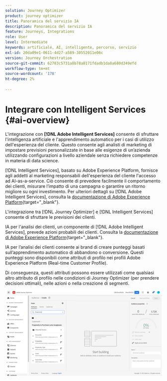 ```yaml
---
solution: Journey Optimizer
product: journey optimizer
title: Panoramica del servizio IA
description: Panoramica del servizio IA
feature: Journeys, Integrations
role: User
level: Intermediate
keywords: artificiale, AI, intelligente, percorso, servizio
exl-id: 20da09e1-0611-4d27-a589-30552011e06c
version: Journey Orchestration
source-git-commit: 62783c5731a8b78a8171fdadb1da8a680d249efd
workflow-type: tm+mt
source-wordcount: '178'
ht-degree: 2%

---
```


# Integrare con Intelligent Services {#ai-overview}

L&#39;integrazione con **[!DNL Adobe Intelligent Services]** consente di sfruttare l&#39;intelligenza artificiale e l&#39;apprendimento automatico per i casi di utilizzo dell&#39;esperienza del cliente. Questo consente agli analisti di marketing di impostare previsioni personalizzate in base alle esigenze di un’azienda utilizzando configurazioni a livello aziendale senza richiedere competenze in materia di data science.

[!DNL Intelligent Services], basato su Adobe Experience Platform, fornisce agli addetti al marketing responsabili dell&#39;esperienza del cliente l&#39;accesso ad AI-as-a-service. Ciò consente di prevedere facilmente il comportamento dei clienti, misurare l’impatto di una campagna o garantire un ritorno migliore su ogni investimento. Per ulteriori dettagli su [!DNL Adobe Intelligent Services], consulta la [documentazione di Adobe Experience Platform](https://experienceleague.adobe.com/docs/experience-platform/intelligent-services/home.html){target="_blank"}.

L&#39;integrazione tra [!DNL Journey Optimizer] e [!DNL Intelligent Services] consente di sfruttare le previsioni dei clienti.

IA per l&#39;analisi dei clienti, un componente di [!DNL Adobe Intelligent Services], prevede azioni probabili dei clienti. Consulta la [documentazione di Adobe Experience Platform](https://experienceleague.adobe.com/docs/experience-platform/intelligent-services/customer-ai/overview.html){target="_blank"}.

IA per l’analisi dei clienti consente ai brand di creare punteggi basati sull’apprendimento automatico di abbandono o conversione. Questi punteggi sono disponibili come attributi di profilo nei profili Adobe Experience Platform (Real-time Customer Profile).

Di conseguenza, questi attributi possono essere utilizzati come qualsiasi altro attributo di profilo nelle condizioni di Journey Optimizer (per prendere decisioni ottimali), nelle azioni o nella creazione di segmenti.

![](assets/customer-ai.png)
